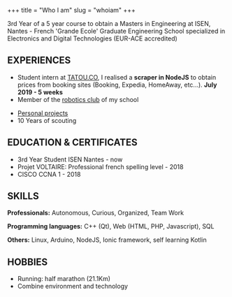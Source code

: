 +++
title = "Who I am"
slug = "whoiam"
+++

3rd Year of a 5 year course to obtain a Masters in Engineering at
ISEN, Nantes - French 'Grande Ecole' Graduate Engineering School
specialized in Electronics and Digital Technologies (EUR-ACE
accredited)


## EXPERIENCES
+ Student intern at [TATOU.CO](https://tatou.co), I realised a **scraper in NodeJS** to obtain prices from booking sites (Booking, Expedia, HomeAway, etc...). <b>July 2019 - 5 weeks</b>
+ Member of the [robotics club](#) of my school
* [Personal projects](/posts)
* 10 Years of scouting
    
## EDUCATION & CERTIFICATES
* 3rd Year Student ISEN Nantes - now
* Projet VOLTAIRE: Professional french spelling level - 2018
* CISCO CCNA 1 - 2018

## SKILLS
**Professionals:** Autonomous, Curious, Organized, Team Work

**Programming languages:** C++ (Qt), Web (HTML, PHP, Javascript), SQL

**Others:** Linux, Arduino, NodeJS, Ionic framework, self learning Kotlin   
 
## HOBBIES
* Running: half marathon (21.1Km)
* Combine environment and technology
